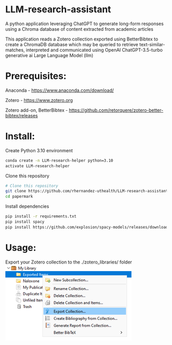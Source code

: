 # LLM-research-assistant
 A python application leveraging ChatGPT to generate long-form responses using a Chroma database of content extracted from academic articles

 This application reads a Zotero collection exported using BetterBibtex to create a ChromaDB database which may be queried to retrieve text-similar-matches, interpreted and communicated using OpenAI ChatGPT-3.5-turbo generative ai Large Language Model (llm)

# Prerequisites:
 Anaconda - https://www.anaconda.com/download/
 
 Zotero - https://www.zotero.org
 
 Zotero add-on, BetterBibtex - https://github.com/retorquere/zotero-better-bibtex/releases


# Install:
Create Python 3.10 environment
```bash
conda create -n LLM-research-helper python=3.10
activate LLM-research-helper
```
Clone this repository
```bash
# Clone this repository
git clone https://github.com/rhernandez-uthealth/LLM-research-assistant.git
cd papermark
```
Install dependencies
```bash
pip install -r requirements.txt
pip install spacy
pip install https://github.com/explosion/spacy-models/releases/download/en_core_web_sm-1.2.0/en_core_web_sm-1.2.0.tar.gz
```

# Usage:
Export your Zotero collection to the ./zotero_libraries/ folder
![](/images/ExportCollection.png)

